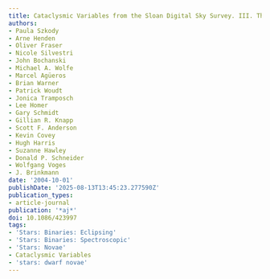 ```yaml
---
title: Cataclysmic Variables from the Sloan Digital Sky Survey. III. The Third Year
authors:
- Paula Szkody
- Arne Henden
- Oliver Fraser
- Nicole Silvestri
- John Bochanski
- Michael A. Wolfe
- Marcel Agüeros
- Brian Warner
- Patrick Woudt
- Jonica Tramposch
- Lee Homer
- Gary Schmidt
- Gillian R. Knapp
- Scott F. Anderson
- Kevin Covey
- Hugh Harris
- Suzanne Hawley
- Donald P. Schneider
- Wolfgang Voges
- J. Brinkmann
date: '2004-10-01'
publishDate: '2025-08-13T13:45:23.277590Z'
publication_types:
- article-journal
publication: '*aj*'
doi: 10.1086/423997
tags:
- 'Stars: Binaries: Eclipsing'
- 'Stars: Binaries: Spectroscopic'
- 'Stars: Novae'
- Cataclysmic Variables
- 'stars: dwarf novae'
---
```

